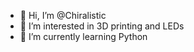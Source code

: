 - 👋 Hi, I’m @Chiralistic
- 👀 I’m interested in 3D printing and LEDs
- 🌱 I’m currently learning Python


<!---
chiral-lab/chiral-lab is a ✨ special ✨ repository because its `README.md` (this file) appears on your GitHub profile.
You can click the Preview link to take a look at your changes.
--->

